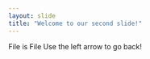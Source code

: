 ```yaml
---
layout: slide
title: "Welcome to our second slide!"
---
```

File is File
Use the left arrow to go back!
